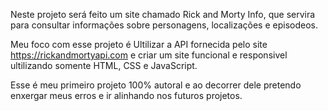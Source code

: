 
Neste projeto será feito um site chamado Rick and Morty Info, que servira para consultar informações sobre personagens, localizações e episodeos.

Meu foco com esse projeto é Ultilizar a API fornecida pelo site https://rickandmortyapi.com e criar um site funcional e responsivel ultilizando somente HTML, CSS e JavaScript.

Esse é meu primeiro projeto 100% autoral e ao decorrer dele pretendo enxergar meus erros e ir alinhando nos futuros projetos.